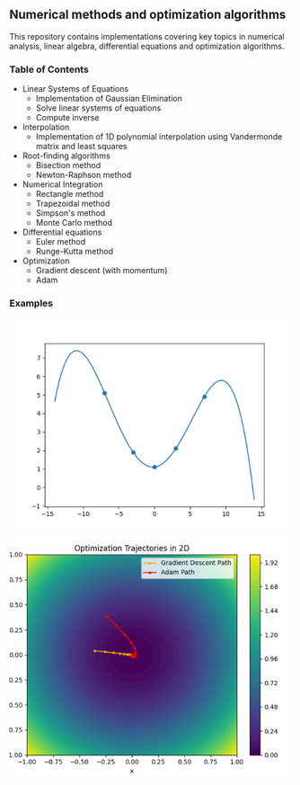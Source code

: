 ## **Numerical methods and optimization algorithms**

This repository contains implementations covering key topics in numerical analysis, linear algebra, differential equations and optimization algorithms.

### Table of Contents

- Linear Systems of Equations
   - Implementation of Gaussian Elimination
   - Solve linear systems of equations
   - Compute inverse
- Interpolation
   - Implementation of 1D polynomial interpolation using Vandermonde matrix and least squares
- Root-finding algorithms
   - Bisection method
   - Newton-Raphson method
- Numerical Integration
   - Rectangle method
   - Trapezoidal method
   - Simpson's method
   - Monte Carlo method
- Differential equations
   - Euler method
   - Runge-Kutta method
- Optimization
   - Gradient descent (with momentum)
   - Adam

### Examples

![Interpolation example](docs/interpolation_figure.png)

![Optimization example](docs/optimization_figure.png)
